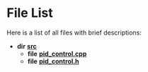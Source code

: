 
# File List

Here is a list of all files with brief descriptions:


* **dir** [**src**](dir_68267d1309a1af8e8297ef4c3efbcdba.md)   
  * **file** [**pid\_control.cpp**](pid__control_8cpp.md) 
  * **file** [**pid\_control.h**](pid__control_8h.md)   